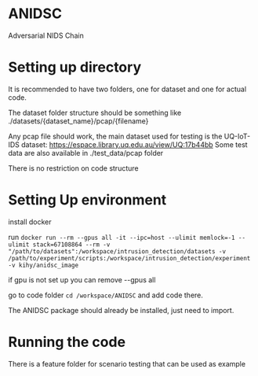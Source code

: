 # ANIDSC
 Adversarial NIDS Chain

# Setting up directory
It is recommended to have two folders, one for dataset and one for actual code.

The dataset folder structure should be something like ./datasets/{dataset_name}/pcap/{filename}

Any pcap file should work, the main dataset used for testing is the UQ-IoT-IDS dataset: https://espace.library.uq.edu.au/view/UQ:17b44bb
Some test data are also available in ./test_data/pcap folder



There is no restriction on code structure 

# Setting Up environment
install docker

run
`docker run --rm --gpus all -it --ipc=host --ulimit memlock=-1 --ulimit stack=67108864 --rm -v "/path/to/datasets":/workspace/intrusion_detection/datasets -v /path/to/experiment/scripts:/workspace/intrusion_detection/experiment -v kihy/anidsc_image`

if gpu is not set up you can remove --gpus all 


go to code folder 
`cd /workspace/ANIDSC`
and add code there.

The ANIDSC package should already be installed, just need to import.

# Running the code
There is a feature folder for scenario testing that can be used as example


